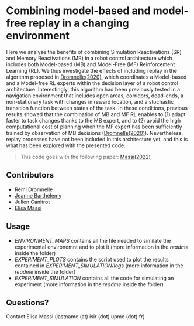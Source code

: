 # Combining model-based and model-free replay in a changing environment
Here we analyse the benefits of combining Simulation Reactivations (SR) and Memory Reactivations (MR) in a robot
control architecture which includes both Model-based (MB) and Model-Free (MF) Reinforcement Learning (RL).
We thus investigate the effects of including replay in the algorithm proposed in
[Dromnelle(2020)](https://link.springer.com/chapter/10.1007/978-3-030-64313-3_8), which coordinates a
Model-based and a Model-free RL experts within the decision layer of a robot control architecture. Interestingly, this
algorithm had been previously tested in a navigation environment that includes open areas, corridors, dead-ends,
a non-stationary task with changes in reward location, and a stochastic transition function between states of the task.
In these conditions, previous results showed that the combination of MB and MF RL enables to (1) adapt faster to task
changes thanks to the MB expert, and to (2) avoid the high computational cost of planning when the MF expert has been
sufficiently trained by observation of MB decisions
([Dromnelle(2020)](https://link.springer.com/chapter/10.1007/978-3-030-64313-3_8)). Nevertheless, replay processes have not been
included in this architecture yet, and this is what has been explored with the presented code.
  
>This code goes with the following paper: [Massi(2022)](https://www.ncbi.nlm.nih.gov/pmc/articles/PMC9263850/pdf/fnbot-16-864380.pdf)

## Contributors
- Rémi Dromnelle
- [Jeanne Barthélemy](https://github.com/Gaerdil)
- Julien Canitrot
- [Elisa Massi](https://github.com/elimas9) 

## Usage
- *ENVIRONMENT_MAPS* contains all the file needed to similate the experimental environemnt and to plot it (more
  information in the *readme* inside the folder)
- *EXPERIMENT_PLOTS* contains the script used to plot the results contained in *EXPERIMENT_SIMULATION/logs* (more
  information in the *readme* inside the folder)
- *EXPERIMENT_SIMULATION* contains all the code for simulating an experiment (more
  information in the *readme* inside the folder)

## Questions?
Contact Elisa Massi (lastname (at) isir (dot) upmc (dot) fr)